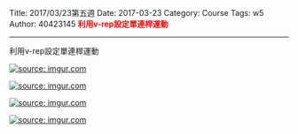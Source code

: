 Title: 2017/03/23第五週
Date: 2017-03-23
Category: Course
Tags: w5
Author: 40423145
<b><font color="red">利用v-rep設定單連桿運動</font></b>

<!-- PELICAN_END_SUMMARY -->
<hr/>

利用v-rep設定單連桿運動

<a href="http://imgur.com/oC3UNgA"><img src="http://i.imgur.com/oC3UNgA.png" title="source: imgur.com" /></a>


<a href="http://imgur.com/GF6skRj"><img src="http://i.imgur.com/GF6skRj.png" title="source: imgur.com" /></a>


<a href="http://imgur.com/3lcqdyr"><img src="http://i.imgur.com/3lcqdyr.png" title="source: imgur.com" /></a>


<a href="http://imgur.com/GULbM5T"><img src="http://i.imgur.com/GULbM5T.png" title="source: imgur.com" /></a>




